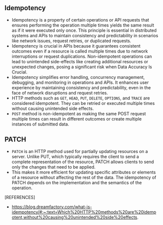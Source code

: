 ## Idempotency
- Idempotency is a property of certain operations or API requests that ensures performing the operation multiple times yields the same result as if it were executed only once. This principle is essential in distributed systems and APIs to maintain consistency and predictability in scenarios like network issues, request retries, or duplicated requests.
- Idempotency is crucial in APIs because it guarantees consistent outcomes even if a resource is called multiple times due to network interruptions or request duplications. Non-idempotent operations can lead to unintended side-effects like creating additional resources or unexpected changes, posing a significant risk when Data Accuracy Is Crucial.
- Idempotency simplifies error handling, concurrency management, debugging, and monitoring in operations and APIs. It enhances user experience by maintaining consistency and predictability, even in the face of network disruptions and request retries.
- HTTP methods such as `GET`, `HEAD`, `PUT`, `DELETE`, `OPTIONS`, and `TRACE` are considered idempotent. They can be retried or executed multiple times without causing unintended side effects.
- `POST` method is non-idempotent as making the same POST request multiple times can result in different outcomes or create multiple instances of submitted data.

## PATCH
- `PATCH` is an HTTP method used for partially updating resources on a server. Unlike PUT, which typically requires the client to send a complete representation of the resource, PATCH allows clients to send only the changes that need to be applied. 
- This makes it more efficient for updating specific attributes or elements of a resource without affecting the rest of the data. The idempotency of PATCH depends on the implementation and the semantics of the operation.


[REFERENCES]
- https://blog.dreamfactory.com/what-is-idempotency/#:~:text=Which%20HTTP%20methods%20are%20idempotent,without%20causing%20unintended%20side%20effects.